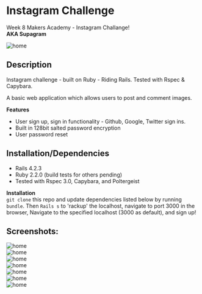 


**Instagram Challenge**
=================
Week 8 Makers Academy - Instagram Challange!    
**AKA Supagram**

![home](https://github.com/harryandrew/instagram-challenge/blob/master/public/images/main.logo.png)     

Description
------------    

Instagram challenge - built on Ruby - Riding Rails. Tested with Rspec & Capybara.    

A basic web application which allows users to post and comment images.

**Features**
- User sign up, sign in functionality - Github, Google, Twitter sign ins.
- Built in 128bit salted password encryption
- User password reset

Installation/Dependencies
--------------------------
- Rails 4.2.3
- Ruby 2.2.0 (build tests for others pending)
- Tested with Rspec 3.0, Capybara, and Poltergeist

**Installation**      
`git clone` this repo and update dependencies listed below by running `bundle`. Then `Rails s` to 'rackup' the localhost, navigate to port 3000 in the browser,  Navigate to the specified localhost (3000 as default), and sign up!


Screenshots:
------------  
![home](https://github.com/harryandrew/instagram-challenge/blob/master/public/images/1.png)    
![home](https://github.com/harryandrew/instagram-challenge/blob/master/public/images/2.png)    
![home](https://github.com/harryandrew/instagram-challenge/blob/master/public/images/3.png)    
![home](https://github.com/harryandrew/instagram-challenge/blob/master/public/images/4.png)    
![home](https://github.com/harryandrew/instagram-challenge/blob/master/public/images/5.png)    
![home](https://github.com/harryandrew/instagram-challenge/blob/master/public/images/6.png)    
![home](https://github.com/harryandrew/instagram-challenge/blob/master/public/images/7.png)    
   

